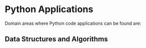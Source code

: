 # Python Applications

Domain areas where Python code applications can be found are:

## Data Structures and Algorithms
